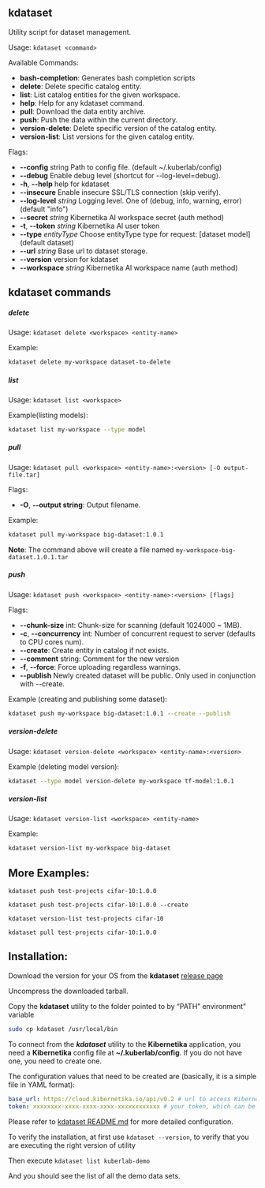 ## kdataset
Utility script for dataset management.

Usage: `kdataset <command>`

Available Commands:

 * **bash-completion**: Generates bash completion scripts
 * **delete**:	        Delete specific catalog entity.
 * **list**:		    List catalog entities for the given workspace.
 * **help**:			Help for any kdataset command.
 * **pull**:			Download the data entity archive.
 * **push**:			Push the data within the current directory.
 * **version-delete**:	Delete specific version of the catalog entity.
 * **version-list**:	List versions for the given catalog entity.

Flags:

 * **--config** string           Path to config file. (default ~/.kuberlab/config)
 * **--debug**                   Enable debug level (shortcut for --log-level=debug).
 * **-h**, **--help**            help for kdataset
 * **--insecure**                Enable insecure SSL/TLS connection (skip verify).
 * **--log-level** *string*      Logging level. One of (debug, info, warning, error) (default "info")
 * **--secret** *string*         Kibernetika AI workspace secret (auth method)
 * **-t**, **--token** *string*  Kibernetika AI user token
 * **--type** *entityType*       Choose entityType type for request: \[dataset model] (default dataset)
 * **--url** *string*            Base url to dataset storage.
 * **--version**                 version for kdataset
 * **--workspace** *string*      Kibernetika AI workspace name (auth method)

## kdataset commands

##### delete

Usage: `kdataset delete <workspace> <entity-name>`

Example:
```bash
kdataset delete my-workspace dataset-to-delete
```

##### list

Usage: `kdataset list <workspace>`

Example(listing models):
```bash
kdataset list my-workspace --type model
```

##### pull

Usage: `kdataset pull <workspace> <entity-name>:<version> [-O output-file.tar]`

Flags:

 * **-O**, **--output string**:	Output filename.

Example:
```bash
kdataset pull my-workspace big-dataset:1.0.1
```
**Note**: The command above will create a file named `my-workspace-big-dataset.1.0.1.tar`

##### push

Usage: `kdataset push <workspace> <entity-name>:<version> [flags]`

Flags:

 * **--chunk-size** int:           Chunk-size for scanning (default 1024000 ~ 1MB).
 * **-c**, **--concurrency** int:  Number of concurrent request to server (defaults to CPU cores num).
 * **--create**:		           Create entity in catalog if not exists.
 * **--comment** string:           Comment for the new version
 * **-f**,  **--force**:	       Force uploading regardless warnings.
 * **--publish**                   Newly created dataset will be public. Only used in conjunction with --create.

Example (creating and publishing some dataset):

```bash
kdataset push my-workspace big-dataset:1.0.1 --create --publish
```

##### version-delete

Usage: `kdataset version-delete <workspace> <entity-name>:<version>`

Example (deleting model version):
```bash
kdataset --type model version-delete my-workspace tf-model:1.0.1
```

##### version-list

Usage: `kdataset version-list <workspace> <entity-name>`

Example:
```bash
kdataset version-list my-workspace big-dataset
```

## More Examples:

`kdataset push test-projects cifar-10:1.0.0`

`kdataset push test-projects cifar-10:1.0.0 --create`

`kdataset version-list test-projects cifar-10`

`kdataset pull test-projects cifar-10:1.0.0`

## Installation:

Download the version for your OS from the **kdataset** [release page](https://github.com/kuberlab/pluk/releases)

Uncompress the downloaded tarball.

Copy the **kdataset** utility to the folder pointed to by “PATH” environment” variable

```bash
sudo cp kdataset /usr/local/bin
```

To connect from the ***kdataset*** utility to the **Kibernetika**
application, you need a **Kibernetika** config file at **~/.kuberlab/config**.
If you do not have one, you need to create one.

The configuration values that need to be created are (basically, it is a simple file in YAML format):

```yaml
base_url: https://cloud.kibernetika.io/api/v0.2 # url to access Kibernetika API.
token: xxxxxxxx-xxxx-xxxx-xxxx-xxxxxxxxxxxx # your token, which can be obtained from the settings page of the Kibernetika application.
```

Please refer to [kdataset README.md](https://github.com/kuberlab/pluk/blob/master/README.md#cli-reference) for more detailed configuration.

To verify the installation, at first use
`kdataset --version`, to verify that you are executing the right version of utility

Then execute
`kdataset list kuberlab-demo`

And you should see the list of all the demo data sets.


